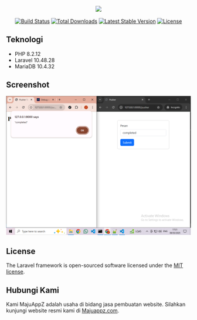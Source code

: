 <p align="center"><a href="https://laravel.com" target="_blank"><img src="https://raw.githubusercontent.com/laravel/art/master/logo-lockup/5%20SVG/2%20CMYK/1%20Full%20Color/laravel-logolockup-cmyk-red.svg" width="400"></a></p>

<p align="center">
<a href="https://travis-ci.org/laravel/framework"><img src="https://travis-ci.org/laravel/framework.svg" alt="Build Status"></a>
<a href="https://packagist.org/packages/laravel/framework"><img src="https://img.shields.io/packagist/dt/laravel/framework" alt="Total Downloads"></a>
<a href="https://packagist.org/packages/laravel/framework"><img src="https://img.shields.io/packagist/v/laravel/framework" alt="Latest Stable Version"></a>
<a href="https://packagist.org/packages/laravel/framework"><img src="https://img.shields.io/packagist/l/laravel/framework" alt="License"></a>
</p>

## Teknologi

-   PHP 8.2.12
-   Laravel 10.48.28
-   MariaDB 10.4.32

## Screenshot

<p align="center">
<img src="ss/notifikasi.png" alt="Notifikasi Pusher" title="Notifikasi Pusher">
</p>

## License

The Laravel framework is open-sourced software licensed under the [MIT license](https://opensource.org/licenses/MIT).

## Hubungi Kami

Kami MajuAppZ adalah usaha di bidang jasa pembuatan website. Silahkan kunjungi website resmi kami di [Majuappz.com](https://majuappz.com).
